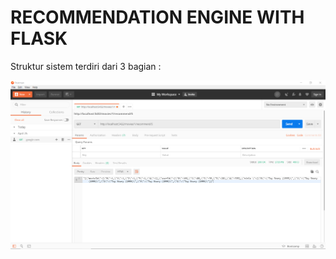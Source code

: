  # RECOMMENDATION ENGINE WITH FLASK

Struktur sistem terdiri dari 3 bagian :




![cluster](img/1.png)
